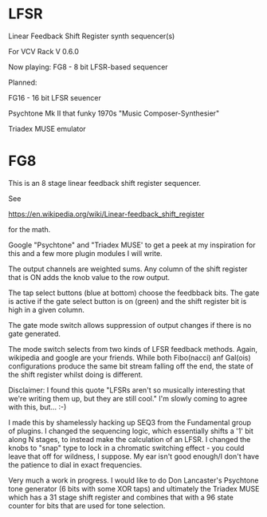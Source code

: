# LFSR

Linear Feedback Shift Register synth sequencer(s)

For VCV Rack V 0.6.0

Now playing:
FG8 - 8 bit LFSR-based sequencer

Planned:

FG16 - 16 bit LFSR seuencer

Psychtone Mk II that funky 1970s "Music Composer-Synthesier"

Triadex MUSE emulator


# FG8
This is an 8 stage linear feedback shift register sequencer.

See

https://en.wikipedia.org/wiki/Linear-feedback_shift_register

for the math.

Google "Psychtone" and "Triadex MUSE' to get a peek at my inspiration for this and a few more plugin modules I will write.

The output channels are weighted sums. Any column of the shift register that is ON adds the knob value to the row output.

The tap select buttons (blue at bottom) choose the feedbback bits. The gate is active if the gate select button is on (green) and the shift register bit is high in a given column.

The gate mode switch allows suppression of output changes if there is no gate generated. 

The mode switch selects from two kinds of LFSR feedback methods. Again, wikipedia and google are your friends. While both Fibo(nacci) anf Gal(ois) configurations produce the same bit stream falling off the end, the state of the shift register whilst doing is different.

Disclaimer: I found this quote "LFSRs aren't so musically interesting that we're writing them up, but they are still cool." I'm slowly coming to agree with this, but… :-)

I made this by shamelessly hacking up SEQ3 from the Fundamental group of plugins. I changed the sequencing logic, which essentially shifts a '1' bit along N stages, to instead make the calculation of an LFSR. I changed the knobs to "snap" type to lock in a chromatic switching effect - you could leave that off for wildness, I suppose. My ear isn't good enough/I don't have the patience to dial in exact frequencies.

Very much a work in progress. I would like to do Don Lancaster's Psychtone tone generator (6 bits with some XOR taps) and ultimately the Triadex MUSE which has a 31 stage shift register and combines that with a 96 state counter for bits that are used for tone selection.

